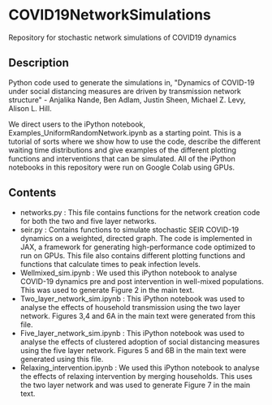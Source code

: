 # COVID19NetworkSimulations
Repository for stochastic network simulations of COVID19 dynamics

## Description
Python code used to generate the simulations in, "Dynamics of COVID-19 under social distancing measures are driven by transmission network structure" - Anjalika Nande, Ben Adlam, Justin Sheen, Michael Z. Levy, Alison L. Hill.

We direct users to the iPython notebook, Examples_UniformRandomNetwork.ipynb as a starting point. This is a tutorial of sorts where we show how to use the code, describe the different waiting time distributions and give examples of the different plotting functions and interventions that can be simulated. All of the iPython notebooks in this repository were run on Google Colab using GPUs.

## Contents
* networks.py : This file contains functions for the network creation code for both the two and five layer networks.
* seir.py : Contains functions to simulate stochastic SEIR COVID-19 dynamics on a weighted, directed graph. The code is implemented in JAX, a framework for generating high-performance code optimized to run on GPUs. This file also contains different plotting functions and functions that calculate times to peak infection levels.
* Wellmixed_sim.ipynb : We used this iPython notebook to analyse COVID-19 dynamics pre and post intervention in well-mixed populations. This was used to generate Figure 2 in the main text.
* Two_layer_network_sim.ipynb : This iPython notebook was used to analyse the effects of household transmission using the two layer network. Figures 3,4 and 6A in the main text were generated from this file.
* Five_layer_network_sim.ipynb : This iPython notebook was used to analyse the effects of clustered adoption of social distancing measures using the five layer network. Figures 5 and 6B in the main text were generated using this file.
* Relaxing_intervention.ipynb : We used this iPython notebook to analyse the effects of relaxing intervention by merging households. This uses the two layer network and was used to generate Figure 7 in the main text.
